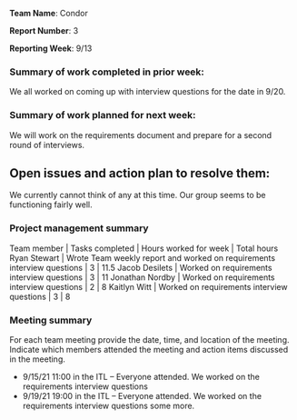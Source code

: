 **Team Name**: Condor

**Report Number**: 3

**Reporting Week**: 9/13

### Summary of work completed in prior week:

We all worked on coming up with interview questions for the date in 9/20.

### Summary of work planned for next week:

We will work on the requirements document and prepare for a second round of interviews.

## Open issues and action plan to resolve them: 

We currently cannot think of any at this time. Our group seems to be functioning fairly well.


### Project management summary

Team member | Tasks completed | Hours worked for week | Total hours
Ryan Stewart | Wrote Team weekly report and worked on requirements interview questions | 3 | 11.5
Jacob Desilets | Worked on requirements interview questions | 3 | 11
Jonathan Nordby | Worked on requirements interview questions | 2 | 8
Kaitlyn Witt | Worked on requirements interview questions | 3 | 8


### Meeting summary

For each team meeting provide the date, time, and location of the meeting. Indicate which members attended the meeting and action items discussed in the meeting.

* 9/15/21 11:00 in the ITL – Everyone attended. We worked on the requirements interview questions
* 9/19/21 19:00 in the ITL – Everyone attended. We worked on the requirements interview questions some more.

